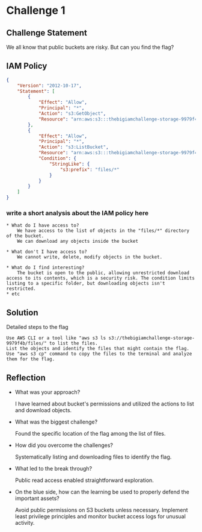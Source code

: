 # Challenge 1

## Challenge Statement
We all know that public buckets are risky. But can you find the flag?



## IAM Policy
```json
{
    "Version": "2012-10-17",
    "Statement": [
        {
            "Effect": "Allow",
            "Principal": "*",
            "Action": "s3:GetObject",
            "Resource": "arn:aws:s3:::thebigiamchallenge-storage-9979f4b/*"
        },
        {
            "Effect": "Allow",
            "Principal": "*",
            "Action": "s3:ListBucket",
            "Resource": "arn:aws:s3:::thebigiamchallenge-storage-9979f4b",
            "Condition": {
                "StringLike": {
                    "s3:prefix": "files/*"
                }
            }
        }
    ]
}
```
### write a short analysis about the IAM policy here
```
* What do I have access to?
    We have access to the list of objects in the "files/*" directory of the bucket.
    We can download any objects inside the bucket

* What don't I have access to?
    We cannot write, delete, modify objects in the bucket.

* What do I find interesting?
    The bucket is open to the public, allowing unrestricted download access to its contents, which is a security risk. The condition limits listing to a specific folder, but downloading objects isn't restricted.
* etc
```

## Solution
Detailed steps to the flag
    
    Use AWS CLI or a tool like "aws s3 ls s3://thebigiamchallenge-storage-9979f4b/files/" to list the files.  
    List the objects and identify the files that might contain the flag.  
    Use "aws s3 cp" command to copy the files to the terminal and analyze them for the flag.  


## Reflection
* What was your approach?
    
    I have learned about bucket's permissions and utilized the actions to list and download objects.

* What was the biggest challenge?

    Found the specific location of the flag among the list of files.

* How did you overcome the challenges?

    Systematically listing and downloading files to identify the flag.
* What led to the break through?

    Public read access enabled straightforward exploration.
* On the blue side, how can the learning be used to properly defend the important assets? 


    Avoid public permissions on S3 buckets unless necessary. Implement least privilege principles and monitor bucket access logs for unusual activity.